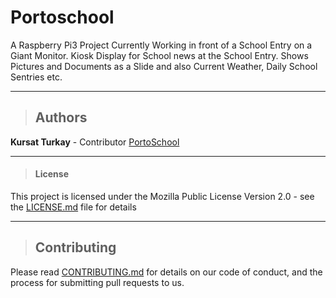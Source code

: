# Portoschool
 A Raspberry Pi3 Project Currently Working in front of a School Entry on a Giant Monitor. Kiosk Display for School news at the School Entry. Shows Pictures and Documents as a Slide and also Current Weather, Daily School Sentries etc.


---
>## Authors
>
  **Kursat Turkay** - Contributor [PortoSchool](https://github.com/kursatturkay/PortoSchool)

---

>#### License

This project is licensed under the Mozilla Public License Version 2.0 - see the [LICENSE.md](./LICENSE.md) file for details

---
>
>## Contributing
>

Please read [CONTRIBUTING.md](https://github.com/kursatturkay/PortoSchool/blob/master/CONTRIBUTING.md) for details on our code of conduct, and the process for submitting pull requests to us.
